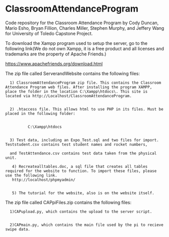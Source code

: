 # ClassroomAttendanceProgram
Code repository for the Classroom Attendance Program by Cody Duncan, Mario Esho, Bryan Fillion, Charles Miller, Stephen Murphy, and Jeffery Wang for University of Toledo Capstone Project. 

To download the Xampp program used to setup the server, go to the following link(We do not own Xampp, it is a free product and all licenses and trademarks are the property of Apache Friends.)


https://www.apachefriends.org/download.html


The zip file called ServerandWebsite contains the following files:


      1) ClassroomAttendanceProgram zip file. This contains the Classroom Attendance Program web files. After installing the program XAMPP, place the folder in the location C:\Xampp\htdocs\. This site is located via http://Localhost/ClassroomAttendanceProgram. 
      
      
      2) .htaccess file. This allows html to use PHP in its files. Must be placed in the following folder:
      
      
              C:\Xampp\htdocs
              
              
      3) Test data, including an Expo_Test.sql and two files for import. Teststudent.csv contains test student names and rocket numbers,
      
      and TestAttendance.csv contains test data taken from the physical unit. 
      
       4) Recreatealltables.doc, a sql file that creates all tables required for the website to function. To import these files, please use the following link. 
       http://localhost/phpmyadmin/
       
       
       5) The tutorial for the website, also is on the website itself. 


The zip file called CAPpiFiles.zip contains the following files:
      
      
      1)CAPupload.py, which contains the upload to the server script. 
      
      
      2)CAPmain.py, which contains the main file used by the pi to recieve swipe data. 
